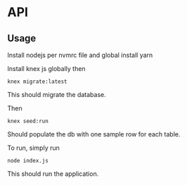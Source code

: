 # API

## Usage

Install nodejs per nvmrc file and global install yarn

Install knex js globally then

`knex migrate:latest`

This should migrate the database.

Then

`knex seed:run`

Should populate the db with one sample row for each table.

To run, simply run

`node index.js`

This should run the application.

